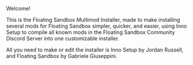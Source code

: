 Welcome!

This is the Floating Sandbox Multimod Installer, made to make installing several mods for Floating Sandbox simpler, quicker, and easier, using Inno Setup to compile all known mods in the Floating Sandbox Community Discord Server into one customizable installer.

All you need to make or edit the installer is Inno Setup by Jordan Russell, and Floating Sandbox by Gabriele Giuseppini.
